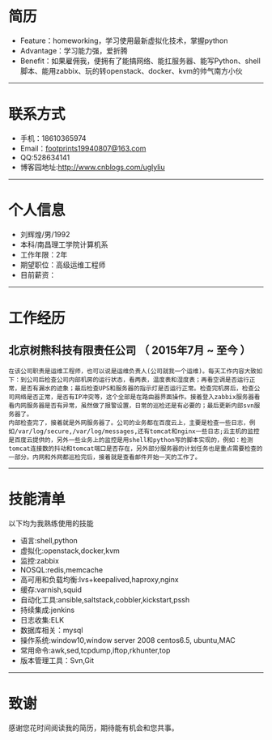 # 简历
 - Feature：homeworking，学习使用最新虚拟化技术，掌握python
 - Advantage：学习能力强，爱折腾
 - Benefit：如果雇佣我，便拥有了能搞网络、能扛服务器、能写Python、shell脚本、能用zabbix、玩的转openstack、docker、kvm的帅气南方小伙

---


# 联系方式
- 手机：18610365974
- Email：footprints19940807@163.com
- QQ:528634141
- 博客园地址:http://www.cnblogs.com/uglyliu
---

# 个人信息

 - 刘辉煌/男/1992 
 - 本科/南昌理工学院计算机系 
 - 工作年限：2年
 - 期望职位：高级运维工程师
 - 目前薪资：
---

# 工作经历

## 北京树熊科技有限责任公司 （ 2015年7月 ~ 至今 ）
    在该公司职责是运维工程师，也可以说是运维负责人(公司就我一个运维)。每天工作内容大致如下：到公司后检查公司内部机房的运行状态，看两表，温度表和湿度表；再看空调是否运行正常，是否有漏水的迹象；最后检查UPS和服务器的指示灯是否运行正常。检查完机房后，检查公司网络是否正常，是否有IP冲突等，这个全部是在路由器界面操作。接着登入zabbix服务器看看内网服务器是否有异常，虽然做了报警设置，日常的巡检还是有必要的；最后更新内部svn服务器了。
    内部检查完了，接着就是外网服务器了。公司的业务都在百度云上，主要是检查一些日志，例如/var/log/secure,/var/log/messages,还有tomcat和nginx一些日志;云主机的监控是百度云提供的，另外一些业务上的监控是用shell和python写的脚本实现的，例如：检测tomcat连接数的抖动和tomcat端口是否存在，另外部分服务器的计划任务也是重点需要检查的一部分。内网和外网都巡检完后，接着就是查看邮件开始一天的工作了。
---


# 技能清单
以下均为我熟练使用的技能

- 语言:shell,python
- 虚拟化:openstack,docker,kvm 
- 监控:zabbix
- NOSQL:redis,memcache
- 高可用和负载均衡:lvs+keepalived,haproxy,nginx
- 缓存:varnish,squid
- 自动化工具:ansible,saltstack,cobbler,kickstart,pssh
- 持续集成:jenkins
- 日志收集:ELK
- 数据库相关：mysql
- 操作系统:window10,window server 2008 centos6.5, ubuntu,MAC
- 常用命令:awk,sed,tcpdump,iftop,rkhunter,top
- 版本管理工具：Svn,Git


---

# 致谢
感谢您花时间阅读我的简历，期待能有机会和您共事。
